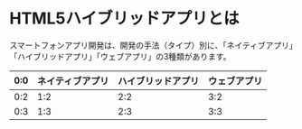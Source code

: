 # HTML5ハイブリッドアプリとは

スマートフォンアプリ開発は、開発の手法（タイプ）別に、「ネイティブアプリ」「ハイブリッドアプリ」「ウェブアプリ」の3種類があります。

| 0:0 | ネイティブアプリ | ハイブリッドアプリ | ウェブアプリ |
| -- | -- | -- | -- |
| 0:2 | 1:2 | 2:2 | 3:2 |
| 0:3 | 1:3 | 2:3 | 3:3 |